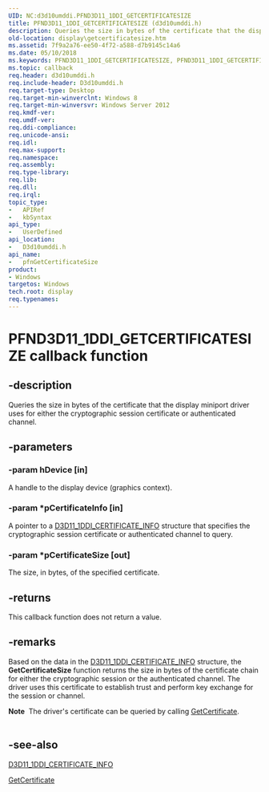 ```yaml
---
UID: NC:d3d10umddi.PFND3D11_1DDI_GETCERTIFICATESIZE
title: PFND3D11_1DDI_GETCERTIFICATESIZE (d3d10umddi.h)
description: Queries the size in bytes of the certificate that the display miniport driver uses for either the cryptographic session certificate or authenticated channel.
old-location: display\getcertificatesize.htm
ms.assetid: 7f9a2a76-ee50-4f72-a588-d7b9145c14a6
ms.date: 05/10/2018
ms.keywords: PFND3D11_1DDI_GETCERTIFICATESIZE, PFND3D11_1DDI_GETCERTIFICATESIZE callback, d3d10umddi/pfnGetCertificateSize, display.getcertificatesize, pfnGetCertificateSize, pfnGetCertificateSize callback function [Display Devices]
ms.topic: callback
req.header: d3d10umddi.h
req.include-header: D3d10umddi.h
req.target-type: Desktop
req.target-min-winverclnt: Windows 8
req.target-min-winversvr: Windows Server 2012
req.kmdf-ver: 
req.umdf-ver: 
req.ddi-compliance: 
req.unicode-ansi: 
req.idl: 
req.max-support: 
req.namespace: 
req.assembly: 
req.type-library: 
req.lib: 
req.dll: 
req.irql: 
topic_type:
-	APIRef
-	kbSyntax
api_type:
-	UserDefined
api_location:
-	D3d10umddi.h
api_name:
-	pfnGetCertificateSize
product:
- Windows
targetos: Windows
tech.root: display
req.typenames: 
---
```


# PFND3D11_1DDI_GETCERTIFICATESIZE callback function


## -description


Queries the size in bytes of the certificate that the display miniport driver uses for either the cryptographic  session certificate or authenticated channel.


## -parameters




### -param hDevice [in]

A handle to the display device (graphics context).




### -param *pCertificateInfo [in]

A pointer to a <a href="https://msdn.microsoft.com/library/windows/hardware/hh406435">D3D11_1DDI_CERTIFICATE_INFO</a> structure that specifies the cryptographic  session certificate or authenticated channel to query.


### -param *pCertificateSize [out]

The size, in bytes, of the specified certificate.


## -returns



This callback function does not return a value.




## -remarks



Based on the data in the <a href="https://msdn.microsoft.com/library/windows/hardware/hh406435">D3D11_1DDI_CERTIFICATE_INFO</a> structure, the <b>GetCertificateSize</b> function returns the size in bytes of the certificate chain for either the cryptographic session or the authenticated channel. The driver uses this certificate to establish trust and perform key exchange for the session or channel.

<div class="alert"><b>Note</b>  The driver's certificate  can be queried by calling <a href="https://msdn.microsoft.com/library/windows/hardware/hh451652">GetCertificate</a>.</div>
<div> </div>



## -see-also




<a href="https://msdn.microsoft.com/library/windows/hardware/hh406435">D3D11_1DDI_CERTIFICATE_INFO</a>



<a href="https://msdn.microsoft.com/library/windows/hardware/hh451652">GetCertificate</a>
 

 

